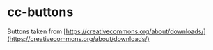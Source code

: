 # cc-buttons

Buttons taken from
[https://creativecommons.org/about/downloads/](https://creativecommons.org/about/downloads/)

